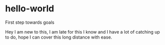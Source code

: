 # hello-world
First step towards goals

Hey I am new to this, I am late for this I know and I have a lot of catching up to do, hope I can cover this long distance with ease.
